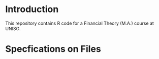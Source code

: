 # Introduction 

This repository contains R code for a Financial Theory (M.A.) course at UNISG.

# Specfications on Files
